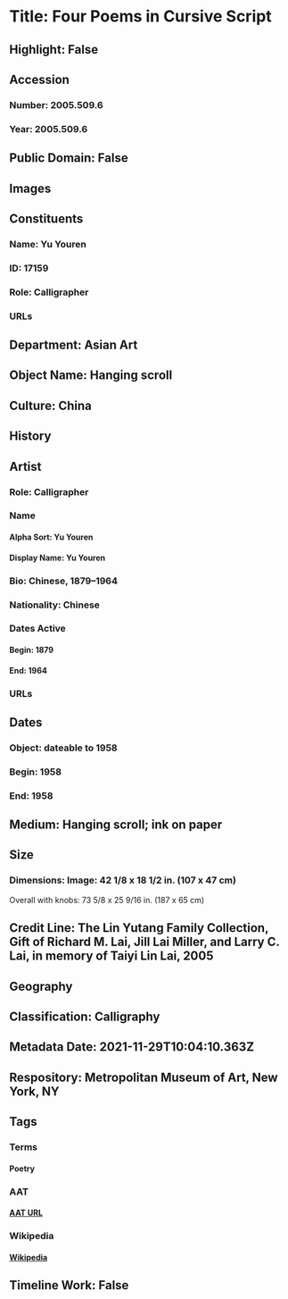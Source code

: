 # Title: Four Poems in Cursive Script
## Highlight: False
## Accession
### Number: 2005.509.6
### Year: 2005.509.6
## Public Domain: False
## Images
## Constituents
### Name: Yu Youren
### ID: 17159
### Role: Calligrapher
### URLs
## Department: Asian Art
## Object Name: Hanging scroll
## Culture: China
## History
## Artist
### Role: Calligrapher
### Name
#### Alpha Sort: Yu Youren
#### Display Name: Yu Youren
### Bio: Chinese, 1879–1964
### Nationality: Chinese
### Dates Active
#### Begin: 1879
#### End: 1964
### URLs
## Dates
### Object: dateable to 1958
### Begin: 1958
### End: 1958
## Medium: Hanging scroll; ink on paper
## Size
### Dimensions: Image: 42 1/8 x 18 1/2 in. (107 x 47 cm)
Overall with knobs: 73 5/8 x 25 9/16 in. (187 x 65 cm)
## Credit Line: The Lin Yutang Family Collection, Gift of Richard M. Lai, Jill Lai Miller, and Larry C. Lai, in memory of Taiyi Lin Lai, 2005
## Geography
## Classification: Calligraphy
## Metadata Date: 2021-11-29T10:04:10.363Z
## Respository: Metropolitan Museum of Art, New York, NY
## Tags
### Terms
#### Poetry
### AAT
#### [AAT URL](http://vocab.getty.edu/page/aat/300055931)
### Wikipedia
#### [Wikipedia]()
## Timeline Work: False